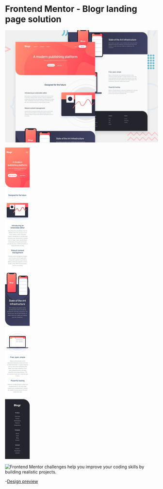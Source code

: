 # Frontend Mentor - Blogr landing page solution

![Design preview for the Blogr landing page coding challenge](./design/desktop-preview.jpg)

![Design preview for the Blogr landing page coding challenge](./design/mobile-design.jpg)

![Frontend Mentor](https://www.frontendmentor.io) challenges help you improve your coding skills by building realistic projects.

-[Design preview ](https://jhonpe.github.io/web-frontend)